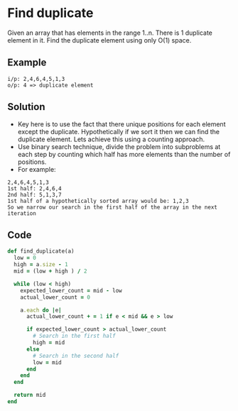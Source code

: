 # Find duplicate
Given an array that has elements in the range 1..n. There is 1 duplicate element in it. Find the duplicate element using only O(1) space.

## Example
```
i/p: 2,4,6,4,5,1,3
o/p: 4 => duplicate element
```

## Solution
- Key here is to use the fact that there unique positions for each element except the duplicate. Hypothetically if we sort it then we can find the duplicate element. Lets achieve this using a counting approach.
- Use binary search technique, divide the problem into subproblems at each step by counting which half has more elements than the number of positions.
- For example:

```
2,4,6,4,5,1,3
1st half: 2,4,6,4
2nd half: 5,1,3,7
1st half of a hypothetically sorted array would be: 1,2,3
So we narrow our search in the first half of the array in the next iteration
```

## Code
```ruby
def find_duplicate(a)
  low = 0
  high = a.size - 1
  mid = (low + high ) / 2

  while (low < high)
    expected_lower_count = mid - low
    actual_lower_count = 0

    a.each do |e|
      actual_lower_count + = 1 if e < mid && e > low

      if expected_lower_count > actual_lower_count
        # Search in the first half
        high = mid
      else
        # Search in the second half
        low = mid
      end
    end
  end

  return mid
end
```
